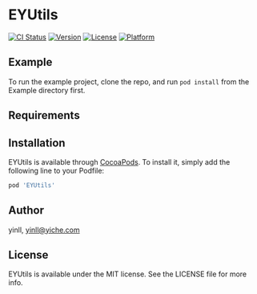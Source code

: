 # EYUtils

[![CI Status](https://img.shields.io/travis/yinll/EYUtils.svg?style=flat)](https://travis-ci.org/yinll/EYUtils)
[![Version](https://img.shields.io/cocoapods/v/EYUtils.svg?style=flat)](https://cocoapods.org/pods/EYUtils)
[![License](https://img.shields.io/cocoapods/l/EYUtils.svg?style=flat)](https://cocoapods.org/pods/EYUtils)
[![Platform](https://img.shields.io/cocoapods/p/EYUtils.svg?style=flat)](https://cocoapods.org/pods/EYUtils)

## Example

To run the example project, clone the repo, and run `pod install` from the Example directory first.

## Requirements

## Installation

EYUtils is available through [CocoaPods](https://cocoapods.org). To install
it, simply add the following line to your Podfile:

```ruby
pod 'EYUtils'
```

## Author

yinll, yinll@yiche.com

## License

EYUtils is available under the MIT license. See the LICENSE file for more info.
